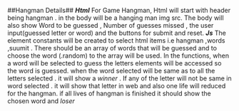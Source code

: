 ##Hangman Details##
***Html***
For Game Hangman, Html will start with header being hangman . in the body will be a hanging man img src. The body will also show Word to be guessed , Number of guesses missed ,
the user input(guessed letter or word) and the buttons for submit and reset.
***Js***
The element constants will be created to select html items i.e hangman ,words ,suumit .
There should be an array of words that will be guessed and to choose the word (.random) to the array will be used.
In the functions, when a word will be selected to guess the letters elements will be accessed so the word is guessed.
when the word selected will be same as to all the letters selected . it will show a *winner* .
If any of the letter will not be same in word selected . it will show that letter in web and also one life will reduced for the hangman.
if all lives of hangman is finished it should show the chosen word and *loser*
